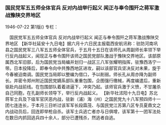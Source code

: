 ### 国民党军五五师全体官兵  反对内战举行起义  闻正与奉令围歼之蒋军激战豫陕交界地区

1946-07-22
第1版()
专栏：

  　国民党军五五师全体官兵
    反对内战举行起义
    闻正与奉令围歼之蒋军激战豫陕交界地区
    【新华社延安十九日电】据六月十六日民主报载西安航讯称：驻防河南巩县之国民党军三八军五五师全体官兵，于五月十五日在该师孔从周副师长率领下举行反内战起义，闻现正与奉令围歼该师之国民党部队激战于豫陕交界地区。该部原属西北军旧部，后为国民党当局编并划归一战区三八军张耀明指挥，驻豫西洛宁一带。日本投降后，即奉令向中共豫西地区进攻，嗣以该部官兵坚决反对未果，旋于今春被迫南调。国民党当局即以整编为借口，予以削弱。师长孔从周亦降为副师长。并密令郑州附近国民党嫡系部队重重包围，企图强行缴械，再度编遣后，重新驱赴内战前线。在包围部队着着进逼下，冲突乃起。该师官兵激于义愤，不甘屠杀自己同胞，在孔副师长领导下，举行反内战起义。
    【新华社沭阳十九日电】苏北蒋军士兵及下级军官厌恶内战，驻新（浦）海（州）之国民党九十八军预四师十一团七连连长，于本月三日听过该军军长段霖茂、与国民党江苏第八区专员夏鼎文之内战动员后，回连即举枪自杀。该军士兵逃亡者亦与日俱增，该军第十一团军法处在数日内抓回逃兵四十余人，部分已遭残杀，然逃者自逃。
